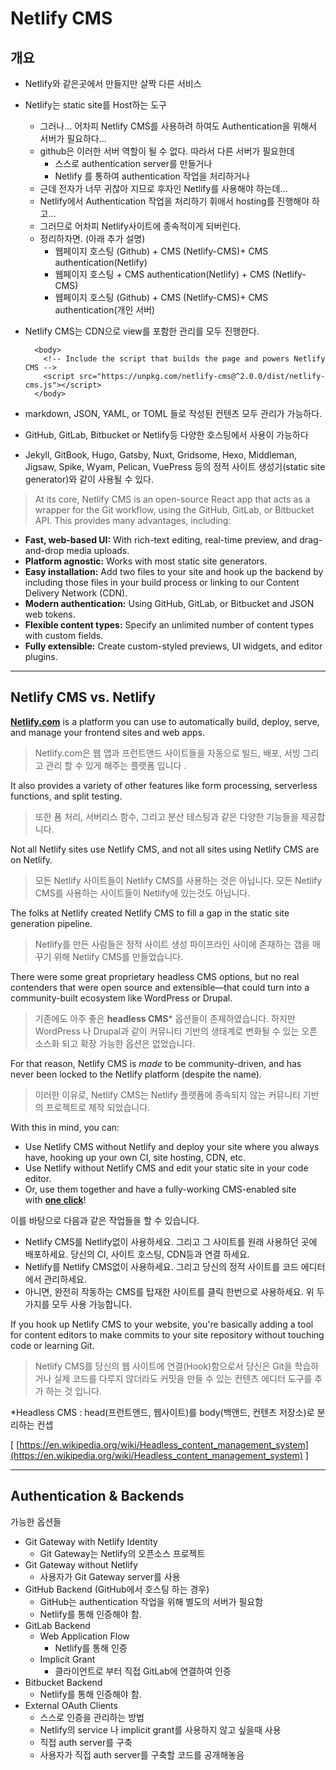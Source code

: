 # Netlify CMS

## 개요

- Netlify와 같은곳에서 만들지만 살짝 다른 서비스
- Netlify는 static site를 Host하는 도구
    - 그러나... 어차피 Netlify CMS를 사용하려 하여도 Authentication을 위해서 서버가 필요하다...
    - github은 이러한 서버 역할이 될 수 없다. 따라서 다른 서버가 필요한데
        - 스스로 authentication server를 만들거나
        - Netlify 를 통하여 authentication 작업을 처리하거나
    - 근데 전자가 너무 귀찮아 지므로 후자인 Netlify를 사용해야 하는데...
    - Netlify에서 Authentication 작업을 처리하기 휘애서 hosting를 진행해야 하고...
    - 그러므로 어차피 Netlify사이트에 종속적이게 되버린다.
    - 정리하자면. (아래 추가 설명)
        - 웹페이지 호스팅 (Github) + CMS (Netlify-CMS)+ CMS authentication(Netlify)
        - 웹페이지 호스팅 + CMS authentication(Netlify) + CMS (Netlify-CMS)
        - 웹페이지 호스팅 (Github) + CMS (Netlify-CMS)+ CMS authentication(개인 서버)
- Netlify CMS는 CDN으로 view를 포함한 관리를 모두 진행한다.

        <body>
          <!-- Include the script that builds the page and powers Netlify CMS -->
          <script src="https://unpkg.com/netlify-cms@^2.0.0/dist/netlify-cms.js"></script>
        </body>	

- markdown, JSON, YAML, or TOML 들로 작성된 컨텐츠 모두 관리가 가능하다.
- GitHub, GitLab, Bitbucket or Netlify등 다양한 호스팅에서 사용이 가능하다
- Jekyll, GitBook, Hugo, Gatsby, Nuxt, Gridsome, Hexo, Middleman, Jigsaw, Spike, Wyam, Pelican, VuePress 등의 정적 사이트 생성기(static site generator)와 같이 사용될 수 있다.

> At its core, Netlify CMS is an open-source React app that acts as a wrapper for the Git workflow, using the GitHub, GitLab, or Bitbucket API. This provides many advantages, including:

- **Fast, web-based UI:** With rich-text editing, real-time preview, and drag-and-drop media uploads.
- **Platform agnostic:** Works with most static site generators.
- **Easy installation:** Add two files to your site and hook up the backend by including those files in your build process or linking to our Content Delivery Network (CDN).
- **Modern authentication:** Using GitHub, GitLab, or Bitbucket and JSON web tokens.
- **Flexible content types:** Specify an unlimited number of content types with custom fields.
- **Fully extensible:** Create custom-styled previews, UI widgets, and editor plugins.

---

## **Netlify CMS vs. Netlify**

**[Netlify.com](https://www.netlify.com/)** is a platform you can use to automatically build, deploy, serve, and manage your frontend sites and web apps. 

> Netlify.com은 웹 앱과 프런트앤드 사이트들을 자동으로 빌드, 배포, 서빙 그리고 관리 할 수 있게 해주는 플랫폼 입니다 .

It also provides a variety of other features like form processing, serverless functions, and split testing.

> 또한 폼 처리, 서버리스 함수, 그리고 분산 테스팅과 같은 다양한 기능들을 제공합니다.

 Not all Netlify sites use Netlify CMS, and not all sites using Netlify CMS are on Netlify.

> 모든 Netlify 사이트들이 Netlify CMS를 사용하는 것은 아닙니다. 
모든 Netlify CMS를 사용하는 사이트들이 Netlify에 있는것도 아닙니다.

The folks at Netlify created Netlify CMS to fill a gap in the static site generation pipeline. 

> Netlify를 만든 사람들은 정적 사이트 생성 파이프라인 사이에 존재하는 갭을 매꾸기 위해 Netlify CMS를 만들었습니다.

There were some great proprietary headless CMS options, but no real contenders that were open source and extensible—that could turn into a community-built ecosystem like WordPress or Drupal. 

> 기존에도 아주 좋은 **headless CMS*** 옵션들이 존재하였습니다. 하지만 WordPress 나 Drupal과 같이 커뮤니티 기반의 생태계로 변화될 수 있는 오픈 소스화 되고 확장 가능한 옵션은 없었습니다.

For that reason, Netlify CMS is *made* to be community-driven, and has never been locked to the Netlify platform (despite the name).

> 이러한 이유로, Netlify CMS는 Netlify 플랫폼에 종속되지 않는 커뮤니티 기반의 프로젝트로 제작 되었습니다.

With this in mind, you can: 

- Use Netlify CMS without Netlify and deploy your site where you always have, hooking up your own CI, site hosting, CDN, etc.
- Use Netlify without Netlify CMS and edit your static site in your code editor.
- Or, use them together and have a fully-working CMS-enabled site with **[one click](https://www.netlifycms.org/docs/start-with-a-template/)**!

이를 바탕으로 다음과 같은 작업들을 할 수 있습니다.

- Netlify CMS를 Netlify없이 사용하세요. 그리고 그 사이트를 원래 사용하던 곳에 배포하세요. 당신의 CI, 사이트 호스팅, CDN등과 연결 하세요.
- Netlify를 Netlify CMS없이 사용하세요. 그리고 당신의 정적 사이트를 코드 에디터에서 관리하세요.
- 아니면, 완전히 작동하는 CMS를 탑재한 사이트를 클릭 한번으로 사용하세요. 위 두가지를 모두 사용 가능합니다.

If you hook up Netlify CMS to your website, you're basically adding a tool for content editors to make commits to your site repository without touching code or learning Git.

> Netlify CMS를 당신의 웹 사이트에 연결(Hook)함으로서 당신은 Git을 학습하거나 실제 코드를 다루지 않더라도 커밋을 만들 수 있는 컨텐츠 에디터 도구를 추가 하는 것 입니다.

*Headless CMS : head(프런트앤드, 웹사이트)를 body(백앤드, 컨텐츠 저장소)로 분리하는 컨셉

[ [https://en.wikipedia.org/wiki/Headless_content_management_system](https://en.wikipedia.org/wiki/Headless_content_management_system) ]

---

## Authentication & Backends

가능한 옵션들

- Git Gateway with Netlify Identity
    - Git Gateway는  Netlify의 오픈소스 프로젝트
- Git Gateway without Netlify
    - 사용자가 Git Gateway server를 사용
- GitHub Backend (GitHub에서 호스팅 하는 경우)
    - GitHub는 authentication 작업을 위해 별도의 서버가 필요함
    - Netlify를 통해 인증해야 함.
- GitLab Backend
    - Web Application Flow
        - Netlify를 통해 인증
    - Implicit Grant
        - 클라이언트로 부터 직접 GitLab에 연결하여 인증
- Bitbucket Backend
    - Netlify를 통해 인증해야 함.
- External OAuth Clients
    - 스스로 인증을 관리하는 방법
    - Netlify의 service 나 implicit grant를 사용하지 않고 싶을때 사용
    - 직접 auth server를 구축
    - 사용자가 직접 auth server를 구축할 코드를 공개해놓음
